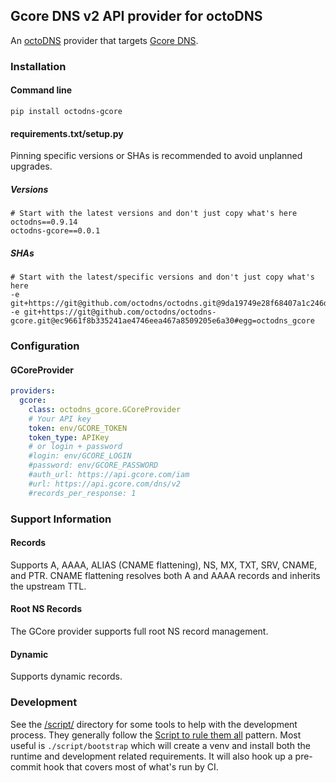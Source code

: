 ## Gcore DNS v2 API provider for octoDNS

An [octoDNS](https://github.com/octodns/octodns/) provider that targets [Gcore DNS](https://gcore.com/dns/).

### Installation

#### Command line

```
pip install octodns-gcore
```

#### requirements.txt/setup.py

Pinning specific versions or SHAs is recommended to avoid unplanned upgrades.

##### Versions

```
# Start with the latest versions and don't just copy what's here
octodns==0.9.14
octodns-gcore==0.0.1
```

##### SHAs

```
# Start with the latest/specific versions and don't just copy what's here
-e git+https://git@github.com/octodns/octodns.git@9da19749e28f68407a1c246dfdf65663cdc1c422#egg=octodns
-e git+https://git@github.com/octodns/octodns-gcore.git@ec9661f8b335241ae4746eea467a8509205e6a30#egg=octodns_gcore
```

### Configuration

#### GCoreProvider

```yaml
providers:
  gcore:
    class: octodns_gcore.GCoreProvider
    # Your API key
    token: env/GCORE_TOKEN
    token_type: APIKey
    # or login + password
    #login: env/GCORE_LOGIN
    #password: env/GCORE_PASSWORD
    #auth_url: https://api.gcore.com/iam
    #url: https://api.gcore.com/dns/v2
    #records_per_response: 1
```

### Support Information

#### Records

Supports A, AAAA, ALIAS (CNAME flattening), NS, MX, TXT, SRV, CNAME, and PTR.
CNAME flattening resolves both A and AAAA records and inherits the upstream TTL.

#### Root NS Records
The GCore provider supports full root NS record management.

#### Dynamic

Supports dynamic records.

### Development

See the [/script/](/script/) directory for some tools to help with the development process. They generally follow the [Script to rule them all](https://github.com/github/scripts-to-rule-them-all) pattern. Most useful is `./script/bootstrap` which will create a venv and install both the runtime and development related requirements. It will also hook up a pre-commit hook that covers most of what's run by CI.

